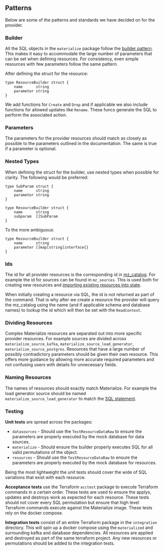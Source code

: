 ## Patterns
Below are some of the patterns and standards we have decided on for the provider.

### Builder
All the SQL objects in the `materialize` package follow the [builder pattern](https://en.wikipedia.org/wiki/Builder_pattern). This makes it easy to accommodate the large number of parameters that can be set when defining resources. For consistency, even simple resources with few parameters follow the same pattern.

After defining the struct for the resource:
```
type ResourceBuilder struct {
    name      string
    parameter string
}
```
We add functions for `Create` and `Drop` and if applicable we also include functions for allowed updates like `Rename`. These funcs generate the SQL to perform the associated action.

### Parameters
The parameters for the provider resources should match as closely as possible to the parameters outlined in the documentation. The same is true if a parameter is optional.

### Nested Types
When defining the struct for the builder, use nested types when possible for clarity. The following would be preferred:
```
type SubParam struct {
    name      string
    parameter string
}

type ResourceBuilder struct {
    name      string
    subparam  []SubParam
}
```
To the more ambiguous:
```
type ResourceBuilder struct {
    name      string
    parameter []map[string]interface{}
}
```

### Ids
The id for all provider resources is the corresponding id in [mz_catalog](https://materialize.com/docs/sql/system-catalog/mz_catalog/). For example the id for sources can be found in `mz_sources`. This is used both for creating new resources and [importing existing resources into state](https://developer.hashicorp.com/terraform/cli/import).

When initially creating a resource via SQL, the id is not returned as part of the command. That is why after we create a resource the provider will query the mz_catalog using the name (and if applicable schema and database names) to lookup the id which will then be set with the `ReadContext`.

### Dividing Resources
Complex Materialize resources are separated out into more specific provider resources. For example sources are divided across `materialize_source_kafka`, `materialize_source_load_generator`, `materialize_source_postgres`. Resources that have a large number of possibly contradictory parameters should be given their own resource. This offers more guidance by allowing more accurate required parameters and not confusing users with details for unnecessary fields.

### Naming Resources
The names of resources should exactly match Materialize. For example the load generator source should be named `materialize_source_load_generator` to match the [SQL statement](https://materialize.com/docs/sql/create-source/load-generator/).

### Testing
**Unit tests** are spread across the packages:
* `datasources` - Should use the `TestResourceDataRaw` to ensure the parameters are properly executed by the mock database for data sources.
* `materialize` - Should ensure the builder properly executes SQL for all valid permutations of the object.
* `resources` - Should use the `TestResourceDataRaw` to ensure the parameters are properly executed by the mock database for resources.

Being the most lightweight the unit tests should cover the wide of SQL variations that exist with each resource.

**Acceptance tests** use the Terraform `acctest` package to execute Terraform commands in a certain order. These tests are used to ensure the applys, updates and destroys work as expected for each resource. These tests should not cover every SQL permutation but ensure that high level Terraform commands execute against the Materialize image. These tests rely on the docker compose.

**Integration tests** consist of an entire Terraform package in the `integration` directory. This will spin up a docker compose using the `materialized` and surrounding kafka and database dependencies. All resources are applied and destroyed as part of the same terraform project. Any new resources or permutations should be added to the integration tests.